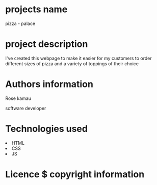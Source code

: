 # projects name
pizza - palace

# project description
<p> I've created this webpage to make it easier for my customers to order different sizes of pizza and a variety of toppings of their choice</p>

# Authors information
<p>Rose kamau</p>
<p>software developer</p>

# Technologies used
<li>HTML</li>
<li>CSS</li>
<li>JS</li>

# Licence $ copyright information
